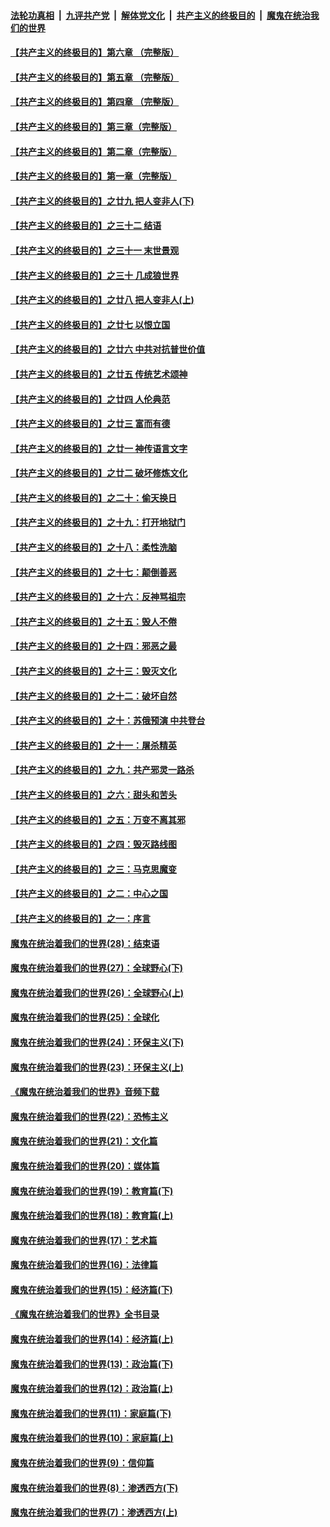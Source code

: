 ####  [法轮功真相](../../../../basic/blob/master/README.md?t=04250801) &nbsp;|&nbsp; [九评共产党](../../../../9ping.md/blob/master/README.md?t=04250801) &nbsp;|&nbsp; [解体党文化](../../../../jtdwh.md/blob/master/README.md?t=04250801)  &nbsp;|&nbsp; [共产主义的终极目的](../../../../gczydzjmd.md/blob/master/README.md?t=04250801) &nbsp;|&nbsp; [魔鬼在统治我们的世界](../../../../mgztzwmdsj.md/blob/master/README.md?t=04250801) 

#### [【共产主义的终极目的】第六章 （完整版）](../pages/nsc422/n11428913.md?t=04250801) 

#### [【共产主义的终极目的】第五章 （完整版）](../pages/nsc422/n11428912.md?t=04250801) 

#### [【共产主义的终极目的】第四章 （完整版）](../pages/nsc422/n11428907.md?t=04250801) 

#### [【共产主义的终极目的】第三章（完整版）](../pages/nsc422/n11428848.md?t=04250801) 

#### [【共产主义的终极目的】第二章（完整版）](../pages/nsc422/n11428831.md?t=04250801) 

#### [【共产主义的终极目的】第一章（完整版）](../pages/nsc422/n11417651.md?t=04250801) 

#### [【共产主义的终极目的】之廿九 把人变非人(下)](../pages/nsc422/n11344140.md?t=04250801) 

#### [【共产主义的终极目的】之三十二 结语](../pages/nsc422/n11360535.md?t=04250801) 

#### [【共产主义的终极目的】之三十一 末世景观](../pages/nsc422/n11351129.md?t=04250801) 

#### [【共产主义的终极目的】之三十 几成狼世界](../pages/nsc422/n11348280.md?t=04250801) 

#### [【共产主义的终极目的】之廿八 把人变非人(上)](../pages/nsc422/n11340492.md?t=04250801) 

#### [【共产主义的终极目的】之廿七 以恨立国](../pages/nsc422/n11336944.md?t=04250801) 

#### [【共产主义的终极目的】之廿六 中共对抗普世价值](../pages/nsc422/n11324785.md?t=04250801) 

#### [【共产主义的终极目的】之廿五 传统艺术颂神](../pages/nsc422/n11296396.md?t=04250801) 

#### [【共产主义的终极目的】之廿四 人伦典范](../pages/nsc422/n11296397.md?t=04250801) 

#### [【共产主义的终极目的】之廿三 富而有德](../pages/nsc422/n11283598.md?t=04250801) 

#### [【共产主义的终极目的】之廿一 神传语言文字](../pages/nsc422/n11263265.md?t=04250801) 

#### [【共产主义的终极目的】之廿二 破坏修炼文化](../pages/nsc422/n11245728.md?t=04250801) 

#### [【共产主义的终极目的】之二十：偷天换日](../pages/nsc422/n11238846.md?t=04250801) 

#### [【共产主义的终极目的】之十九：打开地狱门](../pages/nsc422/n11206376.md?t=04250801) 

#### [【共产主义的终极目的】之十八：柔性洗脑](../pages/nsc422/n11199994.md?t=04250801) 

#### [【共产主义的终极目的】之十七：颠倒善恶](../pages/nsc422/n11179782.md?t=04250801) 

#### [【共产主义的终极目的】之十六：反神骂祖宗](../pages/nsc422/n11166798.md?t=04250801) 

#### [【共产主义的终极目的】之十五：毁人不倦](../pages/nsc422/n11166792.md?t=04250801) 

#### [【共产主义的终极目的】之十四：邪恶之最](../pages/nsc422/n11150249.md?t=04250801) 

#### [【共产主义的终极目的】之十三：毁灭文化](../pages/nsc422/n11135227.md?t=04250801) 

#### [【共产主义的终极目的】之十二：破坏自然](../pages/nsc422/n11135214.md?t=04250801) 

#### [【共产主义的终极目的】之十：苏俄预演 中共登台](../pages/nsc422/n11118424.md?t=04250801) 

#### [【共产主义的终极目的】之十一：屠杀精英](../pages/nsc422/n11118442.md?t=04250801) 

#### [【共产主义的终极目的】之九：共产邪灵一路杀](../pages/nsc422/n11114139.md?t=04250801) 

#### [【共产主义的终极目的】之六：甜头和苦头](../pages/nsc422/n11096971.md?t=04250801) 

#### [【共产主义的终极目的】之五：万变不离其邪](../pages/nsc422/n11091285.md?t=04250801) 

#### [【共产主义的终极目的】之四：毁灭路线图](../pages/nsc422/n11086284.md?t=04250801) 

#### [【共产主义的终极目的】之三：马克思魔变](../pages/nsc422/n11061941.md?t=04250801) 

#### [【共产主义的终极目的】之二：中心之国](../pages/nsc422/n11047728.md?t=04250801) 

#### [【共产主义的终极目的】之一：序言](../pages/nsc422/n11086077.md?t=04250801) 

#### [魔鬼在统治着我们的世界(28)：结束语](../pages/nsc422/n10936246.md?t=04250801) 

#### [魔鬼在统治着我们的世界(27)：全球野心(下)](../pages/nsc422/n10928319.md?t=04250801) 

#### [魔鬼在统治着我们的世界(26)：全球野心(上)](../pages/nsc422/n10900318.md?t=04250801) 

#### [魔鬼在统治着我们的世界(25)：全球化](../pages/nsc422/n10788205.md?t=04250801) 

#### [魔鬼在统治着我们的世界(24)：环保主义(下)](../pages/nsc422/n10695307.md?t=04250801) 

#### [魔鬼在统治着我们的世界(23)：环保主义(上)](../pages/nsc422/n10688613.md?t=04250801) 

#### [《魔鬼在统治着我们的世界》音频下载](../pages/nsc422/n10635553.md?t=04250801) 

#### [魔鬼在统治着我们的世界(22)：恐怖主义](../pages/nsc422/n10614727.md?t=04250801) 

#### [魔鬼在统治着我们的世界(21)：文化篇](../pages/nsc422/n10597706.md?t=04250801) 

#### [魔鬼在统治着我们的世界(20)：媒体篇](../pages/nsc422/n10586579.md?t=04250801) 

#### [魔鬼在统治着我们的世界(19)：教育篇(下)](../pages/nsc422/n10564808.md?t=04250801) 

#### [魔鬼在统治着我们的世界(18)：教育篇(上)](../pages/nsc422/n10526970.md?t=04250801) 

#### [魔鬼在统治着我们的世界(17)：艺术篇](../pages/nsc422/n10499093.md?t=04250801) 

#### [魔鬼在统治着我们的世界(16)：法律篇](../pages/nsc422/n10485969.md?t=04250801) 

#### [魔鬼在统治着我们的世界(15)：经济篇(下)](../pages/nsc422/n10469975.md?t=04250801) 

#### [《魔鬼在统治着我们的世界》全书目录](../pages/nsc422/n10464261.md?t=04250801) 

#### [魔鬼在统治着我们的世界(14)：经济篇(上)](../pages/nsc422/n10457370.md?t=04250801) 

#### [魔鬼在统治着我们的世界(13)：政治篇(下)](../pages/nsc422/n10448270.md?t=04250801) 

#### [魔鬼在统治着我们的世界(12)：政治篇(上)](../pages/nsc422/n10444576.md?t=04250801) 

#### [魔鬼在统治着我们的世界(11)：家庭篇(下)](../pages/nsc422/n10440961.md?t=04250801) 

#### [魔鬼在统治着我们的世界(10)：家庭篇(上)](../pages/nsc422/n10435448.md?t=04250801) 

#### [魔鬼在统治着我们的世界(9)：信仰篇](../pages/nsc422/n10432159.md?t=04250801) 

#### [魔鬼在统治着我们的世界(8)：渗透西方(下)](../pages/nsc422/n10429603.md?t=04250801) 

#### [魔鬼在统治着我们的世界(7)：渗透西方(上)](../pages/nsc422/n10426013.md?t=04250801) 

